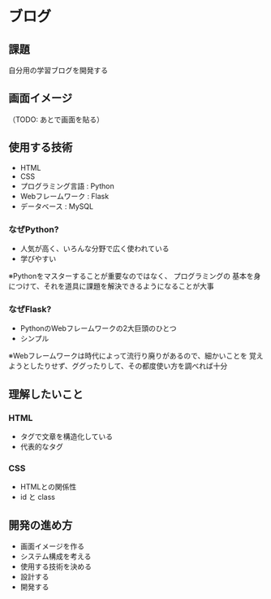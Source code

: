 # ブログ

## 課題
自分用の学習ブログを開発する

## 画面イメージ
（TODO: あとで画面を貼る）

## 使用する技術
- HTML
- CSS
- プログラミング言語 : Python
- Webフレームワーク : Flask
- データベース : MySQL

### なぜPython?
- 人気が高く、いろんな分野で広く使われている
- 学びやすい

※Pythonをマスターすることが重要なのではなく、 プログラミングの
基本を身につけて、それを道具に課題を解決できるようになることが大事


### なぜFlask?
- PythonのWebフレームワークの2大巨頭のひとつ
- シンプル

※Webフレームワークは時代によって流行り廃りがあるので、細かいことを
覚えようとしたりせず、ググったりして、その都度使い方を調べれば十分



## 理解したいこと
### HTML
- タグで文章を構造化している
- 代表的なタグ

### CSS
- HTMLとの関係性
- id と class

## 開発の進め方
- 画面イメージを作る
- システム構成を考える
- 使用する技術を決める
- 設計する
- 開発する
